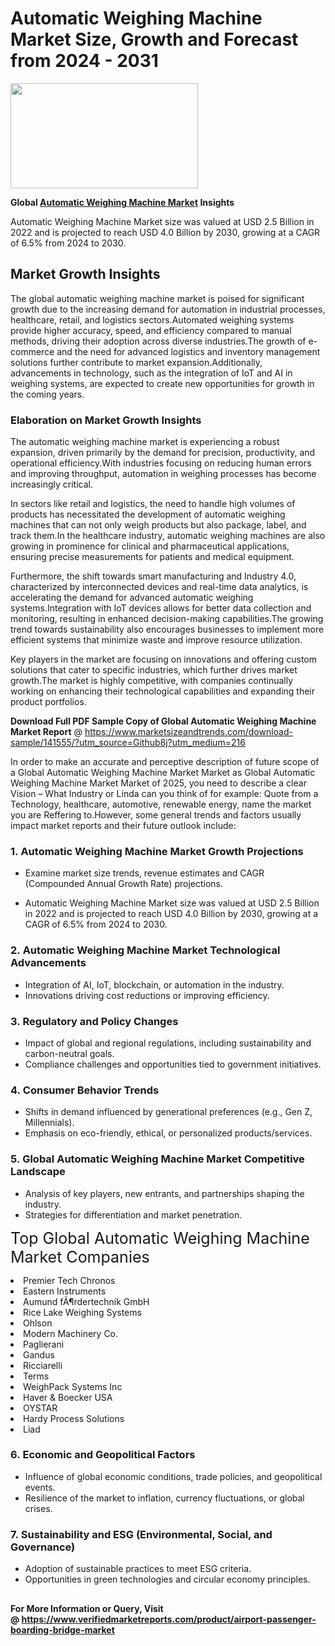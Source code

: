 <H1>Automatic Weighing Machine Market Size, Growth and Forecast from 2024 - 2031</H1><img class="aligncenter size-medium wp-image-584254" src="https://thirdeyenews.in/wp-content/uploads/2024/09/Global-Market-Research-300x168.jpeg" alt="" width="300" height="168" /><p><strong>Global&nbsp;<a href="https://www.marketsizeandtrends.com/download-sample/141555/?utm_source=Github8j?utm_medium=216">Automatic Weighing Machine Market</a> Insights</strong></p><p>Automatic Weighing Machine Market size was valued at USD 2.5 Billion in 2022 and is projected to reach USD 4.0 Billion by 2030, growing at a CAGR of 6.5% from 2024 to 2030.</p><p><!DOCTYPE html> <html lang="en"> <head> <meta charset="UTF-8"> <meta name="viewport" content="width=device-width, initial-scale=1.0"> <title>Automatic Weighing Machine Market Growth Insights</title> </head> <body> <h2>Market Growth Insights</h2> <p> The global automatic weighing machine market is poised for significant growth due to the increasing demand for automation in industrial processes, healthcare, retail, and logistics sectors.Automated weighing systems provide higher accuracy, speed, and efficiency compared to manual methods, driving their adoption across diverse industries.The growth of e-commerce and the need for advanced logistics and inventory management solutions further contribute to market expansion.Additionally, advancements in technology, such as the integration of IoT and AI in weighing systems, are expected to create new opportunities for growth in the coming years.</p> <h3>Elaboration on Market Growth Insights</h3> <p> The automatic weighing machine market is experiencing a robust expansion, driven primarily by the demand for precision, productivity, and operational efficiency.With industries focusing on reducing human errors and improving throughput, automation in weighing processes has become increasingly critical.</p> <p> In sectors like retail and logistics, the need to handle high volumes of products has necessitated the development of automatic weighing machines that can not only weigh products but also package, label, and track them.In the healthcare industry, automatic weighing machines are also growing in prominence for clinical and pharmaceutical applications, ensuring precise measurements for patients and medical equipment.</p> <p> Furthermore, the shift towards smart manufacturing and Industry 4.0, characterized by interconnected devices and real-time data analytics, is accelerating the demand for advanced automatic weighing systems.Integration with IoT devices allows for better data collection and monitoring, resulting in enhanced decision-making capabilities.The growing trend towards sustainability also encourages businesses to implement more efficient systems that minimize waste and improve resource utilization.</p> <p> Key players in the market are focusing on innovations and offering custom solutions that cater to specific industries, which further drives market growth.The market is highly competitive, with companies continually working on enhancing their technological capabilities and expanding their product portfolios.</p> <p><span class=""><strong>Download Full PDF Sample Copy of Global Automatic Weighing Machine Market Report</strong> @ <a href="https://www.marketsizeandtrends.com/download-sample/141555/?utm_source=Github8j?utm_medium=216" target="_blank">https://www.marketsizeandtrends.com/download-sample/141555/?utm_source=Github8j?utm_medium=216</a></span></p><p>In order to make an accurate and perceptive description of future scope of a Global&nbsp;Automatic Weighing Machine Market Market as Global&nbsp;Automatic Weighing Machine Market Market of 2025, you need to describe a clear Vision &ndash; What Industry or Linda can you think of for example: Quote from a Technology, healthcare, automotive, renewable energy, name the market you are Reffering to.However, some general trends and factors usually impact market reports and their future outlook include:</p><h3>1.&nbsp;<strong>Automatic Weighing Machine Market Growth Projections</strong></h3><ul><li>Examine market size trends, revenue estimates and CAGR (Compounded Annual Growth Rate) projections.</li><li><p>Automatic Weighing Machine Market size was valued at USD 2.5 Billion in 2022 and is projected to reach USD 4.0 Billion by 2030, growing at a CAGR of 6.5% from 2024 to 2030.</p></li></ul><h3>2.&nbsp;<strong>Automatic Weighing Machine Market Technological Advancements</strong></h3><ul><li>Integration of AI, IoT, blockchain, or automation in the industry.</li><li>Innovations driving cost reductions or improving efficiency.</li></ul><h3>3.&nbsp;<strong>Regulatory and Policy Changes</strong></h3><ul><li>Impact of global and regional regulations, including sustainability and carbon-neutral goals.</li><li>Compliance challenges and opportunities tied to government initiatives.</li></ul><h3>4.&nbsp;<strong>Consumer Behavior Trends</strong></h3><ul><li>Shifts in demand influenced by generational preferences (e.g., Gen Z, Millennials).</li><li>Emphasis on eco-friendly, ethical, or personalized products/services.</li></ul><h3>5.&nbsp;<strong>Global Automatic Weighing Machine Market Competitive Landscape</strong></h3><ul><li>Analysis of key players, new entrants, and partnerships shaping the industry.</li><li>Strategies for differentiation and market penetration.</li></ul><p data-pm-slice="1 1 []"><span style="color: inherit; font-family: inherit; font-size: 25px;">Top Global Automatic Weighing Machine Market Companies</span></p><div class="" data-test-id=""><p><li>Premier Tech Chronos</li><li> Eastern Instruments</li><li> Aumund fÃ¶rdertechnik GmbH</li><li> Rice Lake Weighing Systems</li><li> Ohlson</li><li> Modern Machinery Co.</li><li> Paglierani</li><li> Gandus</li><li> Ricciarelli</li><li> Terms</li><li> WeighPack Systems Inc</li><li> Haver & Boecker USA</li><li> OYSTAR</li><li> Hardy Process Solutions</li><li> Liad</li></p></div><h3>6.&nbsp;<strong>Economic and Geopolitical Factors</strong></h3><ul><li>Influence of global economic conditions, trade policies, and geopolitical events.</li><li>Resilience of the market to inflation, currency fluctuations, or global crises.</li></ul><h3>7.&nbsp;<strong>Sustainability and ESG (Environmental, Social, and Governance)</strong></h3><ul><li>Adoption of sustainable practices to meet ESG criteria.</li><li>Opportunities in green technologies and circular economy principles.</li></ul><h2><strong style="font-size: 14px;">For More Information or Query, Visit @&nbsp;</strong><a style="background-color: #ffffff; font-size: 14px;" href="https://www.marketsizeandtrends.com/report/automatic-weighing-machine-market/" target="_blank">https://www.verifiedmarketreports.com/product/airport-passenger-boarding-bridge-market</a></h2>